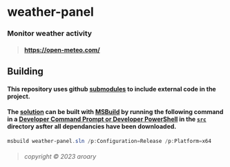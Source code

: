 # weather-panel
### Monitor weather activity
>#### https://open-meteo.com/
## Building
#### This repository uses github [submodules](https://git-scm.com/book/en/v2/Git-Tools-Submodules) to include external code in the project.
#### The [solution](./src/weather-panel.sln) can be built with [MSBuild](https://learn.microsoft.com/en-us/visualstudio/msbuild/msbuild-command-line-reference) by running the following command in a [Developer Command Prompt or Developer PowerShell](https://learn.microsoft.com/en-us/visualstudio/ide/reference/command-prompt-powershell) in the [`src`](./src/) directory asfter all dependancies have been downloaded.
```ps1
msbuild weather-panel.sln /p:Configuration=Release /p:Platform=x64
```
>###### copyright &copy; 2023 aroary
